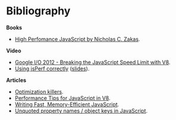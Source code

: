 # Bibliography

**Books**

* [High Perfomance JavaScript by Nicholas C. Zakas](https://www.google.com/search?q=high+perfomance+javscript&oq=high+perfomance+javscript&aqs=chrome..69i57j0l5.2601j0j1&sourceid=chrome&ie=UTF-8#q=high+performance+Javascript+by+Nicholas+C.+Zakas).


**Video**

* [Google I/O 2012 - Breaking the JavaScript Speed Limit with V8](https://www.youtube.com/watch?v=UJPdhx5zTaw).
* [Using jsPerf correctly](https://www.youtube.com/watch?v=RLbAKxCAdI8) ([slides](http://www.slideshare.net/mathiasbynens/using-jsperf-correctly)).


**Articles**

* [Optimization killers](https://github.com/petkaantonov/bluebird/wiki/Optimization-killers).
* [Performance Tips for JavaScript in V8](http://www.html5rocks.com/en/tutorials/speed/v8/).
* [Writing Fast, Memory-Efficient JavaScript](http://www.smashingmagazine.com/2012/11/writing-fast-memory-efficient-javascript/#de-referencing-misconceptions).
* [Unquoted property names / object keys in JavaScript](https://mathiasbynens.be/notes/javascript-properties).
